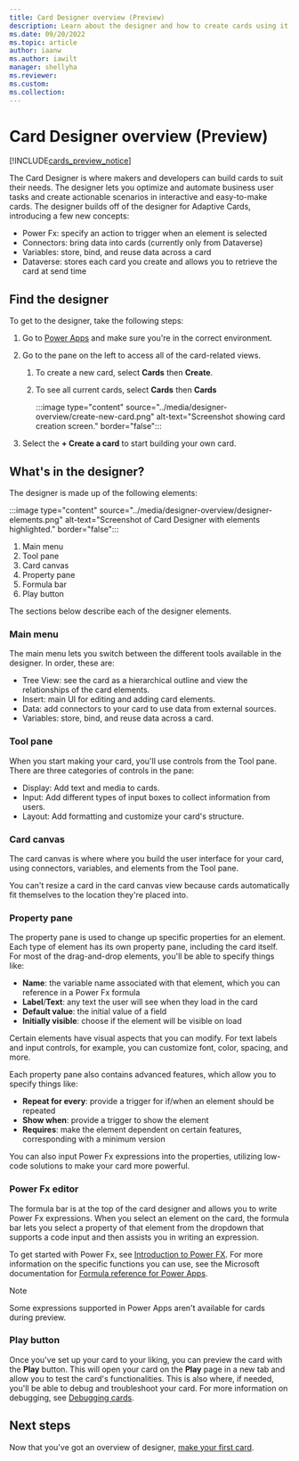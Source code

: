 ```yaml
---
title: Card Designer overview (Preview)
description: Learn about the designer and how to create cards using it.
ms.date: 09/20/2022
ms.topic: article
author: iaanw
ms.author: iawilt
manager: shellyha
ms.reviewer: 
ms.custom: 
ms.collection: 
---
```


# Card Designer overview (Preview)

[!INCLUDE[cards_preview_notice](../includes/preview-include.md)]

The Card Designer is where makers and developers can build cards to suit their needs. The designer lets you optimize and automate business user tasks and create actionable scenarios in interactive and easy-to-make cards. The designer builds off of the designer for Adaptive Cards, introducing a few new concepts:

- Power Fx: specify an action to trigger when an element is selected
- Connectors: bring data into cards (currently only from Dataverse)
- Variables: store, bind, and reuse data across a card
- Dataverse: stores each card you create and allows you to retrieve the card at send time

## Find the designer

To get to the designer, take the following steps:

1. Go to [Power Apps](https://make.powerapps.com) and make sure you're in the correct environment.

1. Go to the pane on the left to access all of the card-related views.

   1. To create a new card, select **Cards** then **Create**.
   1. To see all current cards, select **Cards** then **Cards**

      :::image type="content" source="../media/designer-overview/create-new-card.png" alt-text="Screenshot showing card creation screen." border="false":::

1. Select the **+ Create a card** to start building your own card.

## What's in the designer?

The designer is made up of the following elements:

:::image type="content" source="../media/designer-overview/designer-elements.png" alt-text="Screenshot of Card Designer with elements highlighted." border="false":::

1. Main menu
1. Tool pane
1. Card canvas
1. Property pane
1. Formula bar
1. Play button

The sections below describe each of the designer elements.

### Main menu

The main menu lets you switch between the different tools available in the designer. In order, these are:

- Tree View: see the card as a hierarchical outline and view the relationships of the card elements.
- Insert: main UI for editing and adding card elements.
- Data: add connectors to your card to use data from external sources.
- Variables: store, bind, and reuse data across a card.

### Tool pane

When you start making your card, you'll use controls from the Tool pane. There are three categories of controls in the pane:

- Display: Add text and media to cards.
- Input: Add different types of input boxes to collect information from users.
- Layout: Add formatting and customize your card's structure.

### Card canvas

The card canvas is where where you build the user interface for your card, using connectors, variables, and elements from the Tool pane.

You can't resize a card in the card canvas view because cards automatically fit themselves to the location they're placed into.

### Property pane

The property pane is used to change up specific properties for an element. Each type of element has its own property pane, including the card itself. For most of the drag-and-drop elements, you'll be able to specify things like:

- **Name**: the variable name associated with that element, which you can reference in a Power Fx formula
- **Label**/**Text**: any text the user will see when they load in the card
- **Default value**: the initial value of a field
- **Initially visible**: choose if the element will be visible on load

Certain elements have visual aspects that you can modify. For text labels and input controls, for example, you can customize font, color, spacing, and more.

Each property pane also contains advanced features, which allow you to specify things like:

- **Repeat for every**: provide a trigger for if/when an element should be repeated
- **Show when**: provide a trigger to show the element
- **Requires**: make the element dependent on certain features, corresponding with a minimum version

You can also input Power Fx expressions into the properties, utilizing low-code solutions to make your card more powerful.

### Power Fx editor

The formula bar is at the top of the card designer and allows you to write Power Fx expressions. When you select an element on the card, the formula bar lets you select a property of that element from the dropdown that supports a code input and then assists you in writing an expression.

To get started with Power Fx, see [Introduction to Power FX](../make-a-card/power-fx/intro-to-pfx.md). For more information on the specific functions you can use, see the Microsoft documentation for [Formula reference for Power Apps](/powerapps/maker/canvas-apps/formula-reference).

> [!NOTE]
> Some expressions supported in Power Apps aren't available for cards during preview.

### Play button

Once you've set up your card to your liking, you can preview the card with the **Play** button. This will open your card on the **Play** page in a new tab and allow you to test the card's functionalities. This is also where, if needed, you'll be able to debug and troubleshoot your card. For more information on debugging, see [Debugging cards](../make-a-card/testing/debugging-cards.md).

## Next steps

Now that you've got an overview of designer, [make your first card](../tutorials/hello-world-card.md).
